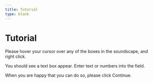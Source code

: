 ```yaml
---
title: Tutorial
type: blank
---
```

<head>
<link rel="stylesheet" href="styles.css">
</head>

# Tutorial

 Please hover your cursor over any of the boxes in the soundscape, and right click.

You should see a text box appear. Enter text or numbers into the field.

When you are happy that you can do so, please click Continue.

